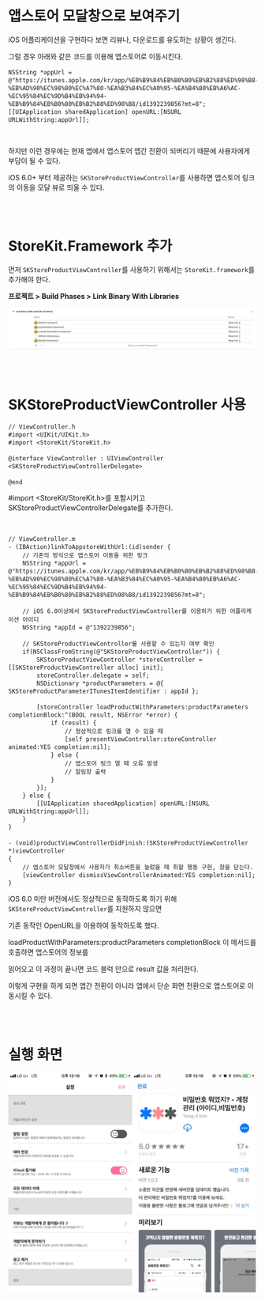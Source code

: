 # 앱스토어 모달창으로 보여주기

iOS 어플리케이션을 구현하다 보면 리뷰나, 다운로드를 유도하는 상황이 생긴다.

그럴 경우 아래와 같은 코드를 이용해 앱스토어로 이동시킨다.

~~~~objc
NSString *appUrl = @"https://itunes.apple.com/kr/app/%EB%B9%84%EB%B0%80%EB%B2%88%ED%98%B8-%EB%AD%90%EC%98%80%EC%A7%80-%EA%B3%84%EC%A0%95-%EA%B4%80%EB%A6%AC-%EC%95%84%EC%9D%B4%EB%94%94-%EB%B9%84%EB%B0%80%EB%B2%88%ED%98%B8/id1392239856?mt=8";
[[UIApplication sharedApplication] openURL:[NSURL URLWithString:appUrl]];
~~~~

<br />

하지만 이런 경우에는 현재 앱에서 앱스토어 앱간 전환이 되버리기 때문에 사용자에게 부담이 될 수 있다.

iOS 6.0+ 부터 제공하는 `SKStoreProductViewController`를 사용하면 앱스토어 링크의 이동을 모달 뷰로 띄울 수 있다.

<br />

<br />

# StoreKit.Framework 추가

먼저 `SKStoreProductViewController`를 사용하기 위해서는 `StoreKit.framework`를 추가해야 한다.

**프로젝트 > Build Phases > Link Binary With Libraries** 

![StoreKitFramework](../Resource/StoreKitFramework.png)

<br />

<br />

# SKStoreProductViewController 사용

~~~~objc
// ViewController.h
#import <UIKit/UIKit.h>
#import <StoreKit/StoreKit.h>
 
@interface ViewController : UIViewController <SKStoreProductViewControllerDelegate>
 
@end
~~~~

#import <StoreKit/StoreKit.h>를 포함시키고 SKStoreProductViewControllerDelegate를 추가한다.

<br />

~~~objc
// ViewController.m
- (IBAction)linkToAppstoreWithUrl:(id)sender {
    // 기존의 방식으로 앱스토어 이동을 위한 링크
    NSString *appUrl = @"https://itunes.apple.com/kr/app/%EB%B9%84%EB%B0%80%EB%B2%88%ED%98%B8-%EB%AD%90%EC%98%80%EC%A7%80-%EA%B3%84%EC%A0%95-%EA%B4%80%EB%A6%AC-%EC%95%84%EC%9D%B4%EB%94%94-%EB%B9%84%EB%B0%80%EB%B2%88%ED%98%B8/id1392239856?mt=8";
    
    // iOS 6.0이상에서 SKStoreProductViewController를 이용하기 위한 어플리케이션 아이디
    NSString *appId = @"1392239856";
    
    // SKStoreProductViewController를 사용할 수 있는지 여부 확인
    if(NSClassFromString(@"SKStoreProductViewController")) {
        SKStoreProductViewController *storeController = [[SKStoreProductViewController alloc] init];
        storeController.delegate = self;
        NSDictionary *productParameters = @{ SKStoreProductParameterITunesItemIdentifier : appId };

        [storeController loadProductWithParameters:productParameters completionBlock:^(BOOL result, NSError *error) {
            if (result) {
                // 정상적으로 링크를 열 수 있을 때
                [self presentViewController:storeController animated:YES completion:nil];
            } else {
                // 앱스토어 링크 열 때 오류 발생
                // 알림창 출력
            }
        }];
    } else {
        [[UIApplication sharedApplication] openURL:[NSURL URLWithString:appUrl]];
    }
}

- (void)productViewControllerDidFinish:(SKStoreProductViewController *)viewController
{
    // 앱스토어 모달창에서 사용자가 취소버튼을 눌렀을 때 취할 행동 구현, 창을 닫는다.
    [viewController dismissViewControllerAnimated:YES completion:nil];
}
~~~

iOS 6.0 미만 버전에서도 정상적으로 동작하도록 하기 위해 `SKStoreProductViewController`를 지원하지 않으면

기존 동작인 OpenURL을 이용하여 동작하도록 했다. 

loadProductWithParameters:productParameters completionBlock 이 메서드를 호출하면 앱스토어의 정보를

읽어오고 이 과정이 끝나면  코드 블럭 안으로 result 값을 처리한다.

이렇게 구현을 하게 되면 앱간 전환이 아니라 앱에서 단순 화면 전환으로 앱스토어로 이동시킬 수 있다.

<br /><br />

# 실행 화면

![StoreKitResult](../Resource/StoreKitResult.png)
